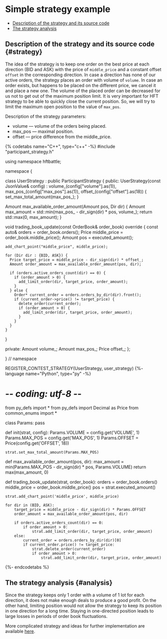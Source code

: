 # Simple strategy example

- [Description of the strategy and its source code](#strategy)
- [The strategy analysis](#analysis)

## Description of the strategy and its source code {#strategy}

The idea of the strategy is to keep one order on the best price at each direction (BID and ASK) with the price of `middle_price` and a constant offset `offset` in the corresponding direction.
In case a direction has none of our active orders, the strategy places an order with volume of `volume`.
In case an order exists, but happens to be placed on the different price, we cancel it and place a new one.
The volume of the placed order can be decreased for us not to get out of the maximum position limit.
It is very important for HFT strategy to be able to quickly close the current position.
So, we will try to limit the maximum open position to the value of `max_pos`.

Description of the strategy parameters:

- volume — volume of the orders being placed.
- max_pos — maximal position.
- offset — price difference from the middle_price.

{% codetabs name="C++", type="c++" -%}
#include "participant_strategy.h"

using namespace hftbattle;

namespace {

class UserStrategy : public ParticipantStrategy {
public:
  UserStrategy(const JsonValue& config) :
      volume_(config["volume"].as<Amount>(1)),
      max_pos_(config["max_pos"].as<Amount>(1)),
      offset_(config["offset"].as<Price>(18)) {
    set_max_total_amount(max_pos_);
  }

  Amount max_available_order_amount(Amount pos, Dir dir) {
    Amount max_amount = std::min(max_pos_ - dir_sign(dir) * pos, volume_);
    return std::max(0, max_amount);
  }

  void trading_book_update(const OrderBook& order_book) override {
    const auto& orders = order_book.orders();
    Price middle_price = order_book.middle_price();
    Amount pos = executed_amount();

    add_chart_point("middle_price", middle_price);

    for (Dir dir : {BID, ASK}) {
      Price target_price = middle_price - dir_sign(dir) * offset_;
      Amount order_amount = max_available_order_amount(pos, dir);

      if (orders.active_orders_count(dir) == 0) {
        if (order_amount > 0) {
          add_limit_order(dir, target_price, order_amount);
        }
      } else {
        Order* current_order = orders.orders_by_dir(dir).front();
        if (current_order->price() != target_price) {
          delete_order(current_order);
          if (order_amount > 0) {
            add_limit_order(dir, target_price, order_amount);
          }
        }
      }
    }
  }

private:
  Amount volume_;
  Amount max_pos_;
  Price offset_;
};

}  // namespace

REGISTER_CONTEST_STRATEGY(UserStrategy, user_strategy)
{%- language name="Python", type="py" -%}
# -*- coding: utf-8 -*-

from py_defs import *
from py_defs import Decimal as Price
from common_enums import *


class Params:
    pass


def init(strat, config):
    Params.VOLUME = config.get('VOLUME', 1)
    Params.MAX_POS = config.get('MAX_POS', 1)
    Params.OFFSET = Price(config.get('OFFSET', 18))

    strat.set_max_total_amount(Params.MAX_POS)


def max_available_order_amount(pos, dir):
    max_amount = min(Params.MAX_POS - dir_sign(dir) * pos, Params.VOLUME)
    return max(max_amount, 0)


def trading_book_update(strat, order_book):
    orders = order_book.orders()
    middle_price = order_book.middle_price()
    pos = strat.executed_amount()

    strat.add_chart_point('middle_price', middle_price)

    for dir in (BID, ASK):
        target_price = middle_price - dir_sign(dir) * Params.OFFSET
        order_amount = max_available_order_amount(pos, dir)

        if orders.active_orders_count(dir) == 0:
            if order_amount > 0:
                strat.add_limit_order(dir, target_price, order_amount)
        else:
            current_order = orders.orders_by_dir(dir)[0]
            if current_order.price() != target_price:
                strat.delete_order(current_order)
                if order_amount > 0:
                    strat.add_limit_order(dir, target_price, order_amount)
{%- endcodetabs %}

## The strategy analysis {#analysis}

Since the strategy keeps only 1 order with a volume of 1 lot for each direction, it does not make enough deals to produce a good profit.
On the other hand, limiting position would not allow the strategy to keep its position in one direction for a long time.
Staying in one-directed position leads to large losses in periods of order book fluctuations.

More complicated strategy and ideas for further implementation are available [here](ideas.md).
